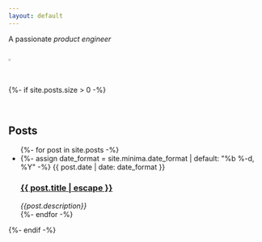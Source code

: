 ```yaml
---
layout: default
---
```


<script>
  var traits = ['technology leader', 'problem solver', 'clojure enthusiast', 'team player', 'product engineer'];
  textSequence(0);
  function textSequence(i) {
    if (traits.length > i) {
      setTimeout(function() {
        document.getElementById("sequence").innerHTML = traits[i];
        textSequence(++i);
      }, 2000);
    } else if (traits.length == i) {
       textSequence(0);
    }
 }
</script>

<p> A passionate <i id="sequence" class="col-md-12">product engineer</i></p>
<br>
<img src="{{ site.github.url }}/assets/img/home.jpg" alt="Home" height="1%"/>

{%- if site.posts.size > 0 -%}

  <br>
  <h2 class="post-list-heading">Posts</h2>

  <ul class="post-list">
    {%- for post in site.posts -%}
    <li>
      {%- assign date_format = site.minima.date_format | default: "%b %-d, %Y" -%}
      <span class="post-meta">{{ post.date | date: date_format }}</span>
      <h3>
        <a class="post-link" href="{{ post.url | relative_url }}">
          {{ post.title | escape }}
        </a>
      </h3>
      <i>{{post.description}}</i>
    </li>
    {%- endfor -%}
  </ul>
{%- endif -%}
